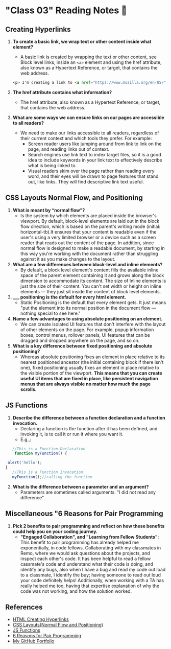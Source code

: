 # "Class 03" Reading Notes 📖

## Creating Hyperlinks

1. **To create a basic link, we wrap text or other content inside what element?**
   - A basic link is created by wrapping the text or other content, see Block level links, inside an `<a>` element and using the href attribute, also known as a Hypertext Reference, or target, that contains the web address.

    ``` html
   <p> I'm creating a link to <a href="https://www.mozilla.org/en-US/">the Mozilla homepage</a>. </p>

    ```

2. **The href attribute contains what information?**
   - The href attribute, also known as a Hypertext Reference, or target, that contains the web address.
3. **What are some ways we can ensure links on our pages are accessible to all readers?**
   - We need to make our links accessible to all readers, regardless of their current context and which tools they prefer. For example:
     - Screen reader users like jumping around from link to link on the page, and reading links out of context.
     - Search engines use link text to index target files, so it is a good idea to include keywords in your link text to effectively describe what is being linked to.
     - Visual readers skim over the page rather than reading every word, and their eyes will be drawn to page features that stand out, like links. They will find descriptive link text useful.

## CSS Layouts Normal Flow, and Positioning

1. **What is meant by “normal flow”?**
   - Is the system by which elements are placed inside the browser's viewport. By default, block-level elements are laid out in the block flow direction, which is based on the parent's writing mode (initial: horizontal-tb).It ensures that your content is readable even if the user's using a very limited browser or a device such as a screen reader that reads out the content of the page. In addition, since normal flow is designed to make a readable document, by starting in this way you're working with the document rather than struggling against it as you make changes to the layout.
2. **What are a few differences between block-level and inline elements?**
   - By default, a block level element's content fills the available inline space of the parent element containing it and grows along the block dimension to accommodate its content. The size of Inline elements is just the size of their content. You can't set width or height on inline elements — they just sit inside the content of block level elements.
3. **___ positioning is the default for every html element.**
   - Static Positioning is the default that every element gets. It just means "put the element into its normal position in the document flow — nothing special to see here."
4. **Name a few advantages to using absolute positioning on an element.**
   - We can create isolated UI features that don't interfere with the layout of other elements on the page. For example, popup information boxes, control menus, rollover panels, UI features that can be dragged and dropped anywhere on the page, and so on.
5. **What is a key difference between fixed positioning and absolute positioning?**
   - Whereas absolute positioning fixes an element in place relative to its nearest positioned ancestor (the initial containing block if there isn't one), fixed positioning usually fixes an element in place relative to the visible portion of the viewport. **This means that you can create useful UI items that are fixed in place, like persistent navigation menus that are always visible no matter how much the page scrolls.**

## JS Functions

1. **Describe the difference between a function declaration and a function invocation.**
   - Declaring a function is the function after it has been defined, and invoking it, is to call it or run it where you want it.
   - E.g.,:

 ```Javascript
    //This is a Function Declaration
     function myFunction() {

  alert('hello');
 }
    //This is a Function Invocation 
    myFunction();//calling the function 

 ```

2. **What is the difference between a parameter and an argument?**
   - Parameters are sometimes called arguments. "I did not read any difference"

## Miscellaneous "6 Reasons for Pair Programming

1. **Pick 2 benefits to pair programming and reflect on how these benefits could help you on your coding journey.**
   - **"Engaged Collaboration", and "Learning from Fellow Students"**: This benefit to pair programming has already helped me exponentially, in code fellows. Collaborating with my classmates in Remo, where we would ask questions about the projects, and inspect each other's code. It has been helpful to read a fellow cassmate's code and understand what their code is doing, and identify any bugs, also when I have a bug and read my code out load to a classmate, I identify the buy; having someone to read out loud your code definitely helps! Additionally, when working with a TA has really helped me too, having that expertise explanation of why the code was not working, and how the solution worked.

## References

- [HTML Creating Hyperlinks](https://developer.mozilla.org/en-US/docs/Learn/HTML/Introduction_to_HTML/Creating_hyperlinks)
- [CSS Layouts(Normal Flow and Positioning)](https://developer.mozilla.org/en-US/docs/Learn/CSS/CSS_layout/Normal_Flow)
- [JS Functions](https://developer.mozilla.org/en-US/docs/Learn/JavaScript/Building_blocks/Functions)
- [6 Reasons for Pair Programming](https://www.codefellows.org/blog/6-reasons-for-pair-programming/)
- [My GitHub Portfolio](https://github.com/MaximoVincente/)
